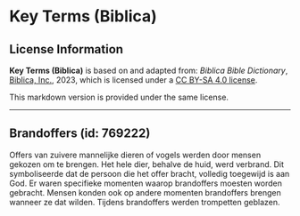 # Key Terms (Biblica)

## License Information

**Key Terms (Biblica)** is based on and adapted from: _Biblica Bible Dictionary_, [Biblica, Inc.](https://www.biblica.com/), 2023, which is licensed under a [CC BY-SA 4.0 license](https://creativecommons.org/licenses/by-sa/4.0/legalcode.en).

This markdown version is provided under the same license.



--------------------------------

## Brandoffers (id: 769222)

Offers van zuivere mannelijke dieren of vogels werden door mensen gekozen om te brengen. Het hele dier, behalve de huid, werd verbrand. Dit symboliseerde dat de persoon die het offer bracht, volledig toegewijd is aan God. Er waren specifieke momenten waarop brandoffers moesten worden gebracht. Mensen konden ook op andere momenten brandoffers brengen wanneer ze dat wilden. Tijdens brandoffers werden trompetten geblazen.


